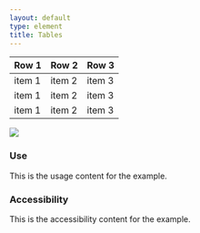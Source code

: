 ```yaml
---
layout: default
type: element
title: Tables
---
```


<div class="preview">

  <table>
    <thead>
      <tr>
        <th>Row 1</th>
        <th>Row 2</th>
        <th>Row 3</th>
      </tr>
    </thead>
    <tbody>
      <tr>
        <td>item 1</td>
        <td>item 2</td>
        <td>item 3</td>
      </tr>
      <tr>
        <td>item 1</td>
        <td>item 2</td>
        <td>item 3</td>
      </tr>
      <tr>
        <td>item 1</td>
        <td>item 2</td>
        <td>item 3</td>
      </tr>
    </tbody>
  </table>

  <img src="{{ site.baseurl }}/assets/img/static/Tables_UI_v1.png">
</div>

<div class="usa-grid-box">
  <div class="usa-width-one-half">
    <h3>Use</h3>
    <p>This is the usage content for the example.</p>
  </div>
  <div class="usa-width-one-half">
    <h3>Accessibility</h3>
    <p>This is the accessibility content for the example.</p>
  </div>  
</div>